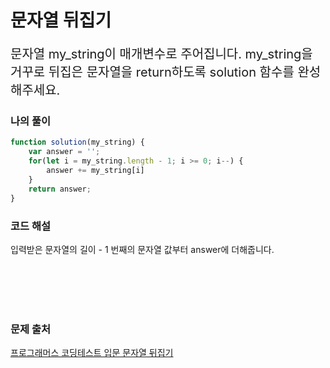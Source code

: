 # 문자열 뒤집기

<p style='font-size: 20px'>문자열 my_string이 매개변수로 주어집니다. my_string을 거꾸로 뒤집은 문자열을 return하도록 solution 함수를 완성해주세요.</p>

### 나의 풀이

```javascript
function solution(my_string) {
    var answer = '';
    for(let i = my_string.length - 1; i >= 0; i--) {
        answer += my_string[i]
    }
    return answer;
}
```

### 코드 해설

입력받은 문자열의 길이 - 1 번째의 문자열 값부터 answer에 더해줍니다. 

<br />
<br />
<br />
<br />

### 문제 출처

<a href='https://school.programmers.co.kr/learn/courses/30/lessons/120822'>프로그래머스 코딩테스트 입문 문자열 뒤집기</a>